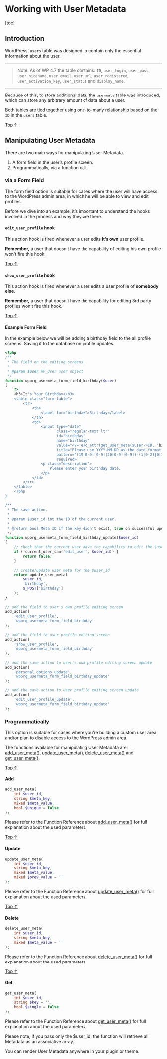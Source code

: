 # Working with User Metadata

[toc]


## Introduction 

WordPress’ `users` table was designed to contain only the essential information about the user.

---
> Note: As of WP 4.7 the table contains: `ID`, `user_login`, `user_pass`, `user_nicename`, `user_email`, `user_url`, `user_registered`, `user_activation_key`, `user_status` and `display_name`.
---

Because of this, to store additional data, the `usermeta` table was introduced, which can store any arbitrary amount of data about a user.

Both tables are tied together using one-to-many relationship based on the `ID` in the `users` table.

[Top ↑](https://developer.wordpress.org/plugins/users/working-with-user-metadata/#top)

## Manipulating User Metadata 

There are two main ways for manipulating User Metadata.

1. A form field in the user’s profile screen.
2. Programmatically, via a function call.

### via a Form Field

The form field option is suitable for cases where the user will have access to the WordPress admin area, in which he will be able to view and edit profiles.

Before we dive into an example, it’s important to understand the hooks involved in the process and why they are there.

#### `edit_user_profile` hook 

This action hook is fired whenever a user edits **it’s own** user profile.

**Remember,** a user that doesn’t have the capability of editing his own profile won’t fire this hook.

[Top ↑](https://developer.wordpress.org/plugins/users/working-with-user-metadata/#top)

#### `show_user_profile` hook 

This action hook is fired whenever a user edits a user profile of **somebody else**.

**Remember,** a user that doesn’t have the capability for editing 3rd party profiles won’t fire this hook.

[Top ↑](https://developer.wordpress.org/plugins/users/working-with-user-metadata/#top)

#### Example Form Field 

In the example below we will be adding a birthday field to the all profile screens. Saving it to the database on profile updates.

```php
<?php
/**
 * The field on the editing screens.
 *
 * @param $user WP_User user object
 */
function wporg_usermeta_form_field_birthday($user)
{
    ?>
    <h3>It's Your Birthday</h3>
    <table class="form-table">
        <tr>
            <th>
                <label for="birthday">Birthday</label>
            </th>
            <td>
                <input type="date"
                       class="regular-text ltr"
                       id="birthday"
                       name="birthday"
                       value="<?= esc_attr(get_user_meta($user->ID, 'birthday', true)); ?>"
                       title="Please use YYYY-MM-DD as the date format."
                       pattern="(19[0-9][0-9]|20[0-9][0-9])-(1[0-2]|0[1-9])-(3[01]|[21][0-9]|0[1-9])"
                       required>
                <p class="description">
                    Please enter your birthday date.
                </p>
            </td>
        </tr>
    </table>
    <?php
}
 
/**
 * The save action.
 *
 * @param $user_id int the ID of the current user.
 *
 * @return bool Meta ID if the key didn't exist, true on successful update, false on failure.
 */
function wporg_usermeta_form_field_birthday_update($user_id)
{
    // check that the current user have the capability to edit the $user_id
    if (!current_user_can('edit_user', $user_id)) {
        return false;
    }
 
    // create/update user meta for the $user_id
    return update_user_meta(
        $user_id,
        'birthday',
        $_POST['birthday']
    );
}
 
// add the field to user's own profile editing screen
add_action(
    'edit_user_profile',
    'wporg_usermeta_form_field_birthday'
);
 
// add the field to user profile editing screen
add_action(
    'show_user_profile',
    'wporg_usermeta_form_field_birthday'
);
 
// add the save action to user's own profile editing screen update
add_action(
    'personal_options_update',
    'wporg_usermeta_form_field_birthday_update'
);
 
// add the save action to user profile editing screen update
add_action(
    'edit_user_profile_update',
    'wporg_usermeta_form_field_birthday_update'
);
```

### Programmatically 

This option is suitable for cases where you’re building a custom user area and/or plan to disable access to the WordPress admin area.

The functions available for manipulating User Metadata are: [add_user_meta()](https://developer.wordpress.org/reference/functions/add_user_meta/), [update_user_meta()](https://developer.wordpress.org/reference/functions/update_user_meta/), [delete_user_meta()](https://developer.wordpress.org/reference/functions/delete_user_meta/) and [get_user_meta()](https://developer.wordpress.org/reference/functions/get_user_meta/).

[Top ↑](https://developer.wordpress.org/plugins/users/working-with-user-metadata/#top)

#### Add 

```php
add_user_meta(
    int $user_id,
    string $meta_key,
    mixed $meta_value,
    bool $unique = false
);
```

Please refer to the Function Reference about [add_user_meta()](https://developer.wordpress.org/reference/functions/add_user_meta/) for full explanation about the used parameters.

[Top ↑](https://developer.wordpress.org/plugins/users/working-with-user-metadata/#top)

#### Update 

```php
update_user_meta(
    int $user_id,
    string $meta_key,
    mixed $meta_value,
    mixed $prev_value = ''
);
```

Please refer to the Function Reference about [update_user_meta()](https://developer.wordpress.org/reference/functions/update_user_meta/) for full explanation about the used parameters.

[Top ↑](https://developer.wordpress.org/plugins/users/working-with-user-metadata/#top)

#### Delete 

```php
delete_user_meta(
    int $user_id,
    string $meta_key,
    mixed $meta_value = ''
);
```

Please refer to the Function Reference about [delete_user_meta()](https://developer.wordpress.org/reference/functions/delete_user_meta/) for full explanation about the used parameters.

[Top ↑](https://developer.wordpress.org/plugins/users/working-with-user-metadata/#top)

#### Get 

```php
get_user_meta(
    int $user_id,
    string $key = '',
    bool $single = false
);
```

Please refer to the Function Reference about [get_user_meta()](https://developer.wordpress.org/reference/functions/get_user_meta/) for full explanation about the used parameters.

Please note, if you pass only the $user_id, the function will retrieve all Metadata as an associative array.

You can render User Metadata anywhere in your plugin or theme.

 